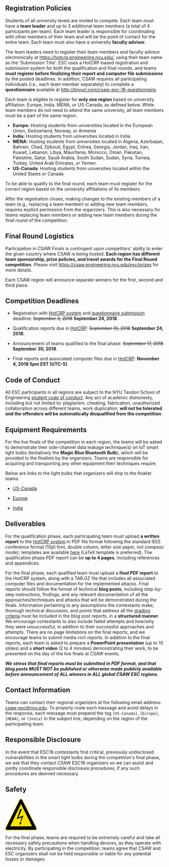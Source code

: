 Registration Policies
---------------------

Students of all university levels are invited to compete. Each team must have a **team leader** and up to 3 additional team members (a total of 4 participants per team). Each team leader is responsible for coordinating with other members of their team and will be the point of contact for the entire team. Each team must also have a university **faculty advisor**.


The team leaders need to register their team members and faculty advisor electronically at https://hotcrp.engineering.nyu.edu/, using their team name as the 'Submission Title'. ESC uses a HotCRP-based registration and submission system for both the qualification and final rounds, and teams **must register before finalizing their report and computer file submissions** by the posted deadlines. In addition, CSAW requires all participating individuals (i.e., each team member separately) to complete a **questionnaire** available at http://tinyurl.com/csaw-esc-18-questionnaire.


Each team is eligible to register for **only one region** based on university affiliation: Europe, India, MENA, or US-Canada, as defined below. While team members do not need to attend the same university, all team members must be a part of the same region. 


-   **Europe:** Hosting students from universities located in the European Union, Switzerland, Norway, or Armenia
-   **India:** Hosting students from universities located in India
-   **MENA:** Hosting students from universities located in Algeria, Azerbaijan, Bahrain, Chad, Djibouti, Egypt, Eritrea, Georgia, Jordan, Iraq, Iran, Kuwait, Lebanon, Libya, Mauritania, Morocco, Oman, Pakistan, Palestine, Qatar, Saudi Arabia, South Sudan, Sudan, Syria, Tunisia, Turkey, United Arab Emirates, or Yemen. 
-   **US-Canada**: Hosting students from universities located within the United States or Canada


To be able to qualify to the final round, each team must register for the correct region based on the university affiliations of its members. 


After the registration closes, making changes to the existing members of a team (e.g., replacing a team member) or adding new team members, requires explicit permission from the organizers. This is also necessary for teams replacing team members or adding new team members during the final round of the competition.


Final Round Logistics
---------------------

Participation in CSAW Finals is contingent upon competitors' ability to enter the given country where CSAW is being hosted. **Each region has different team sponsorship, prize policies, and travel awards for the Final Round competition.** Please visit https://csaw.engineering.nyu.edu/esc/prizes for more details. 


Each CSAW region will announce separate winners for the first, second and third place.


Competition Deadlines
---------------------

-   Registration with [HotCRP system](https://hotcrp.engineering.nyu.edu/) and [questionnaire submission](http://tinyurl.com/csaw-esc-18-questionnaire) deadline: ~~September 3, 2018~~ **September 24, 2018**. 

-   Qualification reports due in [HotCRP](https://hotcrp.engineering.nyu.edu/): ~~September 10, 2018~~ **September 24, 2018**.

-   Announcement of teams qualified to the final phase: ~~September 17, 2018~~ **September 30, 2018**.

-   Final reports and associated computer files due in [HotCRP](https://hotcrp.engineering.nyu.edu/): **November 4, 2018 5pm EST (UTC-5)**.


Code of Conduct
---------------

All ESC participants in all regions are subject to the NYU Tandon School of Engineering [student code of conduct](http://engineering.nyu.edu/life/student-affairs/code-of-conduct). Any act of academic dishonesty, including but not limited to: plagiarism, cheating, fabrication, unauthorized collaboration across different teams, work duplication, **will not be tolerated and the offenders will be automatically disqualified from the competition**.


Equipment Requirements
----------------------

For the live finals of the competition in each region, the teams will be asked to demonstrate their side-channel data leakage technique(s) on IoT smart light bulbs (tentatively the **Magic Blue Bluetooth Bulb**), which will be provided to the finalists by the organizers. Teams are responsible for acquiring and transporting any other equipment their techniques require.

Below are links to the light bulbs that organizers will ship to the finalist teams:

- [US-Canada](https://www.amazon.com/gp/product/B0176HB8C8)

- [Europe](https://fr.aliexpress.com/item/2016New-Magic-Blue-4-5W-E27-RGBW-led-light-bulb-Bluetooth-4-0-smart-lighting-lamp/32691100143.html)

- [India](https://www.amazon.in/Generic-Bluetooth-lighting-dimmable-AC85-265V/dp/B06XC6DQL4)


Deliverables
------------

For the qualification phase, each participating team must upload **a written report** to the [HotCRP system](https://hotcrp.engineering.nyu.edu/) in PDF file format following the standard IEEE conference format (10pt font, double column, letter size paper, not compsoc mode); templates are available [here](http://www.ieee.org/conferences_events/conferences/publishing/templates.html) (LaTeX template is preferred). The qualification phase PDF report can be **up to 4 pages**, including references and appendices.


For the final phase, each qualified team must upload a **final PDF report** to the HotCRP system, along with a TAR.GZ file that includes all associated computer files and documentation for the implemented attacks. Final reports should follow the format of technical **blog posts**, including step-by-step instructions, findings, and any relevant documentation of all the approaches/techniques and attacks that will be demonstrated during the finals. Information pertaining to any assumptions the contestants make, thorough technical discussion, and points that address all the [grading criteria](README.md#grading) must be included in the blog post reports, in a **structured manner**. We encourage contestants to also include failed attempts and how/why they were unsuccessful, in addition to their successful approaches and attempts. There are no page limitations on the final reports, and we encourage teams to submit media-rich reports. In addition to the final reports, each team is asked to prepare a **PowerPoint presentation** (up to 10 slides) and a **short video** (2 to 4 minutes) demonstrating their work, to be presented on the day of the live finals at CSAW events.

**_We stress that final reports must be submitted in PDF format, and that blog posts MUST NOT be published or otherwise made publicly available before announcement of ALL winners in ALL global CSAW ESC regions._**


Contact Information
-------------------

Teams can contact their regional organizers at the following email address: csaw-esc@nyu.edu. To properly route each message and avoid delays in the response, each message must prepend the tag `[US-Canada]`, `[Europe]`, `[MENA]`, or `[India]` in the subject line, depending on the region of the participating team.


Responsible Disclosure
----------------------

In the event that ESC18 contestants find critical, previously undisclosed vulnerabilities in the smart light bulbs during the competition's final phase, we ask that they contact CSAW ESC18 organizers so we can assist and jointly coordinate responsible disclosure procedures, if any such procedures are deemed necessary.


Safety
------

<a href="url"><img src="safety.png" align="center" height="100" width="100" ></a>

For the final phase, teams are required to be extremely careful and take all necessary safety precautions when handling devices, as they operate with electricity. By participating in the competition, teams agree that CSAW and ESC organizers shall not be held responsible or liable for any potential losses or damages.